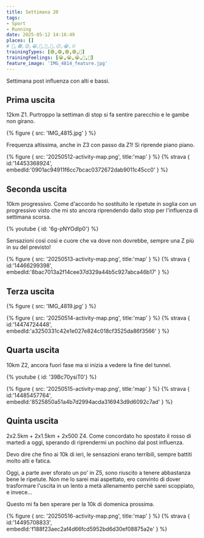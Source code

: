 ```yaml
---
title: Settimana 20
tags: 
- Sport
- Running
date: 2025-05-12 14:16:49
places: []
# 🔴,🟢,🟡,😀,🙁,🫤,🙂,😐,😭,☠️
trainingTypes: [🟢,🟢,🟢,🟢,🔴]
trainingFeelings: [😭,😭,😭,🫤,🙂]
feature_image: 'IMG_4814_feature.jpg'
---
```

Settimana post influenza con alti e bassi.
<!--more--> 

## Prima uscita

12km Z1. Purtroppo la settiman di stop si fa sentire parecchio e le gambe non girano.

{% figure { src: 'IMG_4815.jpg' } %}

Frequenza altissima, anche in Z3 con passo da Z1! Si riprende piano piano.

{% figure { src: '20250512-activity-map.png', title:'map' } %}
{% strava { id:'14453368924', embedId:'0901ac94911f6cc7bcac0372672dab9011c45cc0' } %}

## Seconda uscita

10km progressivo. Come d'accordo ho sostituito le ripetute in soglia con un progressivo visto che mi sto ancora riprendendo dallo stop per l'influenza di settimana scorsa.

{% youtube { id: '6g-pNYOdlp0'}  %}

Sensazioni così così e cuore che va dove non dovrebbe, sempre una Z più in su del previsto!

{% figure { src: '20250513-activity-map.png', title:'map' } %}
{% strava { id:'14466299398', embedId:'8bac7013a2f14cee37d329a44b5c927abca46b17' } %}

## Terza uscita

{% figure { src: 'IMG_4819.jpg' } %}

{% figure { src: '20250514-activity-map.png', title:'map' } %}
{% strava { id:'14474724448', embedId:'a3250331c42e1e027e824c018cf3525da86f3566' } %}

## Quarta uscita
10km Z2, ancora fuori fase ma si inizia a vedere la fine del tunnel.

{% youtube { id: '39Bc70ysiT0'} %}

{% figure { src: '20250515-activity-map.png', title:'map' } %}
{% strava { id:'14485457764', embedId:'8525850a51a4b7d2994acda316943d9d6092c7ad' } %}

## Quinta uscita

2x2.5km + 2x1.5km + 2x500 Z4.
Come concordato ho spostato il rosso di martedì a oggi, sperando di riprendermi un pochino dal post influenza.

Devo dire che fino ai 10k di ieri, le sensazioni erano terribili, sempre battiti molto alti e fatica.

Oggi, a parte aver sforato un po' in Z5, sono riuscito a tenere abbastanza bene le ripetute. Non me lo sarei mai aspettato, ero convinto di dover trasformare l'uscita in un lento a metà allenamento perchè sarei scoppiato, e invece...

Questo mi fa ben sperare per la 10k di domenica prossima.

{% figure { src: '20250516-activity-map.png', title:'map' } %}
{% strava { id:'14495708833', embedId:'f188f23aec2af4d66fcd5952bd6d30ef08875a2e' } %}